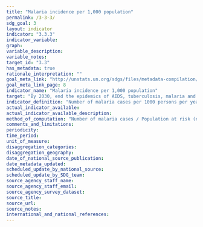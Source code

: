 ```yaml
---
title: "Malaria incidence per 1,000 population"
permalink: /3-3-3/
sdg_goal: 3
layout: indicator
indicator: "3.3.3"
indicator_variable: 
graph: 
variable_description: 
variable_notes: 
target_id: "3.3"
has_metadata: true
rationale_interpretation: ""
goal_meta_link: "http://unstats.un.org/sdgs/files/metadata-compilation/Metadata-Goal-3.pdf"
goal_meta_link_page: 8
indicator_name: "Malaria incidence per 1,000 population"
target: "By 2030, end the epidemics of AIDS, tuberculosis, malaria and neglected tropical diseases and combat hepatitis, water-borne diseases and other communicable diseases."
indicator_definition: "Number of malaria cases per 1000 persons per year."
actual_indicator_available: 
actual_indicator_available_description: 
method_of_computation: "Number of malaria cases / Population at risk (number of people living in areas where malaria transmission occurs) Method of measurement Complete data on malaria cases reported through surveillance systems are the best source of data but are rarely available for large populations. Reported data on malaria cases generally need to be corrected for extent of health service use, incompleteness of reporting and lack of case confirmation. In high transmission areas with limited health service data but with good data on parasite prevalence the number of cases can be estimated from parasite prevalence.''The denominator is estimated, using risk mapping and population data. Method of estimation WHO compiles data on reported confirmed cases of malaria, submitted by national malaria control programmes and estimates the extent of underreporting.''Where necessary the number of cases are inferred from parasite prevalence surveys.''"
comments_and_limitations: 
periodicity: 
time_period: 
unit_of_measure: 
disaggregation_categories: 
disaggregation_geography: 
date_of_national_source_publication: 
date_metadata_updated: 
scheduled_update_by_national_source: 
scheduled_update_by_SDG_team: 
source_agency_staff_name: 
source_agency_staff_email: 
source_agency_survey_dataset: 
source_title: 
source_url: 
source_notes: 
international_and_national_references: 
---
```


